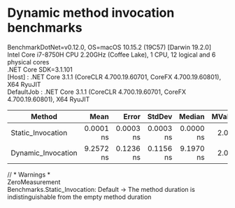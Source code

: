 # Dynamic method invocation benchmarks

BenchmarkDotNet=v0.12.0, OS=macOS 10.15.2 (19C57) [Darwin 19.2.0]  
Intel Core i7-8750H CPU 2.20GHz (Coffee Lake), 1 CPU, 12 logical and 6 physical cores  
.NET Core SDK=3.1.101  
  [Host]     : .NET Core 3.1.1 (CoreCLR 4.700.19.60701, CoreFX 4.700.19.60801), X64 RyuJIT  
  DefaultJob : .NET Core 3.1.1 (CoreCLR 4.700.19.60701, CoreFX 4.700.19.60801), X64 RyuJIT  


|             Method |      Mean |     Error |    StdDev |    Median | MValue |
|------------------- |----------:|----------:|----------:|----------:|-------:|
|  Static_Invocation | 0.0001 ns | 0.0003 ns | 0.0003 ns | 0.0000 ns |  2.000 |
| Dynamic_Invocation | 9.2572 ns | 0.1236 ns | 0.1156 ns | 9.1970 ns |  2.000 |

// * Warnings *  
ZeroMeasurement  
  Benchmarks.Static_Invocation: Default -> The method duration is indistinguishable from the empty method duration  